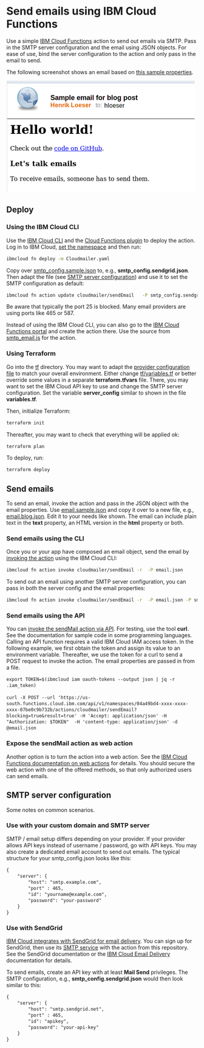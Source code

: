 # Send emails using IBM Cloud Functions
Use a simple [IBM Cloud Functions](https://cloud.ibm.com/docs/openwhisk?topic=openwhisk-getting-started) action to send out emails via SMTP. Pass in the SMTP server configuration and the email using JSON objects. 
For ease of use, bind the server configuration to the action and only pass in the email to send.

The following screenshot shows an email based on [this sample properties](email.blog.json).

![sample email](images/20210609_Sample_Email.png)

## Deploy

### Using the IBM Cloud CLI
Use the [IBM Cloud CLI](https://cloud.ibm.com/docs/cli?topic=cli-getting-started) and the [Cloud Functions plugin](https://cloud.ibm.com/docs/cli?topic=cloud-functions-cli-plugin-functions-cli) to deploy the action. Log in to IBM Cloud, [set the namespace](https://cloud.ibm.com/docs/cli?topic=cloud-functions-cli-plugin-functions-cli#cli_namespace_target) and then run:

```sh
ibmcloud fn deploy -m Cloudmailer.yaml
```

Copy over [smtp_config.sample.json](smtp_config.sample.json) to, e.g., **smtp_config.sendgrid.json**. Then adapt the file (see [SMTP server configuration](#smtp-server-configuration)) and use it to set the SMTP configuration as default:

```sh
ibmcloud fn action update cloudmailer/sendEmail   -P smtp_config.sendgrid.json
```

Be aware that typically the port 25 is blocked. Many email providers are using ports like 465 or 587.

Instead of using the IBM Cloud CLI, you can also go to the [IBM Cloud Functions portal](https://cloud.ibm.com/functions/) and create the action there. Use the source from [smtp_email.js](smtp_email.js) for the action.

### Using Terraform

Go into the [tf](tf) directory. You may want to adapt the [provider configuration file](tf/provider.tf) to match your overall environment. Either change [tf/variables.tf](tf/variables.tf) or better override some values in a separate **terraform.tfvars** file. There, you may want to set the IBM Cloud API key to use and change the SMTP server configuration. Set the variable **server_config** similar to shown in the file **variables.tf**.

Then, initialize Terraform:
```sh
terraform init
```

Thereafter, you may want to check that everything will be applied ok:
```sh
terraform plan
```

To deploy, run:
```sh
terraform deploy
```


## Send emails

To send an email, invoke the action and pass in the JSON object with the email properties. Use [email.sample.json](email.sample.json) and copy it over to a new file, e.g., [email.blog.json](email.blog.json). Edit it to your needs like shown. The email can include plain text in the **text** property, an HTML version in the **html** property or both.


### Send emails using the CLI

Once you or your app have composed an email object, send the email by [invoking the action](https://cloud.ibm.com/docs/openwhisk?topic=cloud-functions-cli-plugin-functions-cli#cli_action_invoke) using the IBM Cloud CLI:

```sh
ibmcloud fn action invoke cloudmailer/sendEmail -r  -P email.json 
```

To send out an email using another SMTP server configuration, you can pass in both the server config and the email properties:
```sh
ibmcloud fn action invoke cloudmailer/sendEmail -r  -P email.json -P smtp_config.myserver.json
```

### Send emails using the API

You can [invoke the sendMail action via API](https://cloud.ibm.com/apidocs/functions#invokeaction). For testing, use the tool **curl**. See the documentation for sample code in some programming languages. Calling an API function requires a valid IBM Cloud IAM access token. In the following example, we first obtain the token and assign its value to an environment variable. Thereafter, we use the token for a curl to send a POST request to invoke the action. The email properties are passed in from a file.

```
export TOKEN=$(ibmcloud iam oauth-tokens --output json | jq -r .iam_token)

curl -X POST --url 'https://us-south.functions.cloud.ibm.com/api/v1/namespaces/04a49bd4-xxxx-xxxx-xxxx-07be0c9b732b/actions/cloudmailer/sendEmail?blocking=true&result=true' -H 'Accept: application/json' -H "Authorization: $TOKEN"  -H 'content-type: application/json' -d @email.json
```
### Expose the sendMail action as web action

Another option is to turn the action into a web action. See the [IBM Cloud Functions documentation on web actions](https://cloud.ibm.com/docs/openwhisk?topic=openwhisk-actions_web) for details. You should secure the web action with one of the offered methods, so that only authorized users can send emails.

## SMTP server configuration
Some notes on common scenarios.

### Use with your custom domain and SMTP server

SMTP / email setup differs depending on your provider. If your provider allows API keys instead of username / password, go with API keys. You may also create a dedicated email account to send out emails. The typical structure for your smtp_config.json looks like this:

```
{
    "server": {
        "host": "smtp.example.com",
        "port" : 465,
        "id": "yourname@example.com",
        "password": "your-password"
    }
}
```


### Use with SendGrid

[IBM Cloud integrates with SendGrid for email delivery](https://cloud.ibm.com/catalog/infrastructure/email-delivery). You can sign up for SendGrid, then use its [SMTP service](https://sendgrid.com/docs/for-developers/sending-email/getting-started-smtp/) with the action from this repository. See the SendGrid documentation or the [IBM Cloud Email Delivery](https://cloud.ibm.com/docs/email-delivery?topic=email-delivery-about-email-delivery) documentation for details.

To send emails, create an API key with at least **Mail Send** privileges. The SMTP configuration, e.g., **smtp_config.sendgrid.json** would then look similar to this:
```
{
    "server": {
        "host": "smtp.sendgrid.net",
        "port" : 465,
        "id": "apikey",
        "password": "your-api-key"
    }
}
```